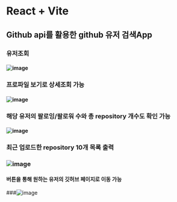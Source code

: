 # React + Vite

## Github api를 활용한 github 유저 검색App
### 유저조회
#### ![image](https://github.com/joeuni-ex/React_Github-Finder/assets/141595215/d743f0da-c3f9-45af-9bca-d31b372a2329)

### 프로파일 보기로 상세조회 가능 
#### ![image](https://github.com/joeuni-ex/React_Github-Finder/assets/141595215/1c42445b-81ca-4608-82b9-aef07512cfc8)

### 해당 유저의 팔로잉/팔로워 수와 총 repository 개수도 확인 가능
#### ![image](https://github.com/joeuni-ex/React_Github-Finder/assets/141595215/a0b7a739-7be0-4378-9552-4d590a5fc2f0)

### 최근 업로드한 repository 10개 목록 출력
### ![image](https://github.com/joeuni-ex/React_Github-Finder/assets/141595215/05607113-09cd-4bee-b737-639d86021c5c)

#### <Visit Github Profile> 버튼을 통해 원하는 유저의 깃허브 페이지로 이동 가능
###![image](https://github.com/joeuni-ex/React_Github-Finder/assets/141595215/3d57becd-33d7-4f43-8a06-48d641e7f7bc)
